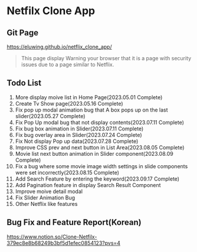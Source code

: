 # Netfilx Clone App

## Git Page  
https://eluwing.github.io/netflix_clone_app/
>This page display Warning your browser that it is a page with security issues due to a page similar to Netflix.  

## Todo List

1. More display moive list in Home Page(2023.05.01 Complete)
2. Create Tv Show page(2023.05.16 Complete)
3. Fix pop up modal animation bug that A box pops up on the last slider(2023.05.27 Complete)
4. Fix Pop Up modal bug that not display contents(2023.07.11 Complete)
5. Fix bug box animation in Slider(2023.07.11 Complete)
6. Fix bug overlay area in Slider(2023.07.24 Complete)
7. Fix Not display Pop up data(2023.07.28 Complete)
8. Improve CSS prev and next button in List Area(2023.08.05 Complete)
9. Movie list next button animation in Slider component(2023.08.09 Complete)
10. Fix a bug where some movie image width settings in slide components were set incorrectly(2023.08.15 Complete)
11. Add Search Feature by entering the keyword(2023.09.17 Complete)
12. Add Pagination feature in display Search Result Component
13. Improve moive detail modal
14. Fix Slider Animation Bug
15. Other Netflix like features

## Bug Fix and Feature Report(Korean)
https://www.notion.so/Clone-Netfilx-379ec8e8b68249b3bf5d1efec0854123?pvs=4
